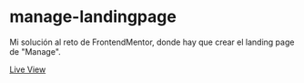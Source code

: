 # manage-landingpage
Mi solución al reto de FrontendMentor, donde hay que crear el landing page de "Manage".

[Live View](https://lamaolo.github.io/manage-landingpage/)
